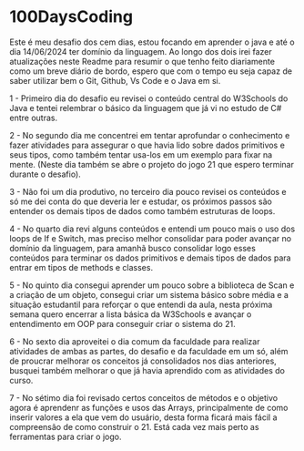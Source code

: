 # 100DaysCoding
Este é meu desafio dos cem dias, estou focando em aprender o java e até o dia 14/06/2024 ter domínio da linguagem.
Ao longo dos dois irei fazer atualizações neste Readme para resumir o que tenho feito diariamente como um breve diário de bordo, espero que com o tempo eu seja capaz de saber utilizar bem o Git, Github, Vs Code e o Java em si.

1 - Primeiro dia do desafio eu revisei o conteúdo central do W3Schools do Java e tentei relembrar o básico da linguagem que já vi no estudo de C# entre outras.

2 - No segundo dia me concentrei em tentar aprofundar o conhecimento e fazer atividades para assegurar o que havia lido sobre dados primitivos e seus tipos, como também tentar usa-los em um exemplo para fixar na mente. (Neste dia também se abre o projeto do jogo 21 que espero terminar durante o desafio).

3 - Não foi um dia produtivo, no terceiro dia pouco revisei os conteúdos e só me dei conta do que deveria ler e estudar, os próximos passos são entender os demais tipos de dados como também estruturas de loops.

4 - No quarto dia revi alguns conteúdos e entendi um pouco mais o uso dos loops de If e Switch, mas preciso melhor consolidar para poder avançar no domínio da linguagem, para amanhã busco consolidar logo esses conteúdos para terminar os dados primitivos e demais tipos de dados para entrar em tipos de methods e classes.

5 - No quinto dia consegui aprender um pouco sobre a biblioteca de Scan e a criação de um objeto, consegui criar um sistema básico sobre média e a situação estudantil para reforçar o que entendi da aula, nesta próxima semana quero encerrar a lista básica da W3Schools e avançar o entendimento em OOP para conseguir criar o sistema do 21.

6 - No sexto dia aproveitei o dia comum da faculdade para realizar atividades de ambas as partes, do desafio e da faculdade em um só, além de proucrar melhorar os conceitos já consolidados nos dias anteriores, busquei também melhorar o que já havia aprendido com as atividades do curso.

7 - No sétimo dia foi revisado certos conceitos de métodos e o objetivo agora é aprendenr as funções e usos das Arrays, principalmente de como inserir valores a ela que vem do usuário, desta forma ficará mais fácil a compreensão de como construir o 21. Está cada vez mais perto as ferramentas para criar o jogo.